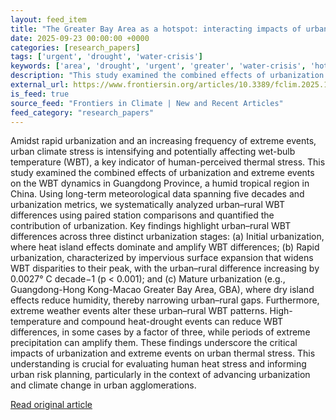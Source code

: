 ```yaml
---
layout: feed_item
title: "The Greater Bay Area as a hotspot: interacting impacts of urbanization and extreme events on wet-bulb temperatures in Guangdong Province"
date: 2025-09-23 00:00:00 +0000
categories: [research_papers]
tags: ['urgent', 'drought', 'water-crisis']
keywords: ['area', 'drought', 'urgent', 'greater', 'water-crisis', 'hotspot']
description: "This study examined the combined effects of urbanization and extreme events on the WBT dynamics in Guangdong Province, a humid tropical region in China"
external_url: https://www.frontiersin.org/articles/10.3389/fclim.2025.1653561
is_feed: true
source_feed: "Frontiers in Climate | New and Recent Articles"
feed_category: "research_papers"
---
```


Amidst rapid urbanization and an increasing frequency of extreme events, urban climate stress is intensifying and potentially affecting wet-bulb temperature (WBT), a key indicator of human-perceived thermal stress. This study examined the combined effects of urbanization and extreme events on the WBT dynamics in Guangdong Province, a humid tropical region in China. Using long-term meteorological data spanning five decades and urbanization metrics, we systematically analyzed urban–rural WBT differences using paired station comparisons and quantified the contribution of urbanization. Key findings highlight urban–rural WBT differences across three distinct urbanization stages: (a) Initial urbanization, where heat island effects dominate and amplify WBT differences; (b) Rapid urbanization, characterized by impervious surface expansion that widens WBT disparities to their peak, with the urban–rural difference increasing by 0.0027° C decade−1 (p < 0.001); and (c) Mature urbanization (e.g., Guangdong-Hong Kong-Macao Greater Bay Area, GBA), where dry island effects reduce humidity, thereby narrowing urban–rural gaps. Furthermore, extreme weather events alter these urban–rural WBT patterns. High-temperature and compound heat-drought events can reduce WBT differences, in some cases by a factor of three, while periods of extreme precipitation can amplify them. These findings underscore the critical impacts of urbanization and extreme events on urban thermal stress. This understanding is crucial for evaluating human heat stress and informing urban risk planning, particularly in the context of advancing urbanization and climate change in urban agglomerations.

[Read original article](https://www.frontiersin.org/articles/10.3389/fclim.2025.1653561)
